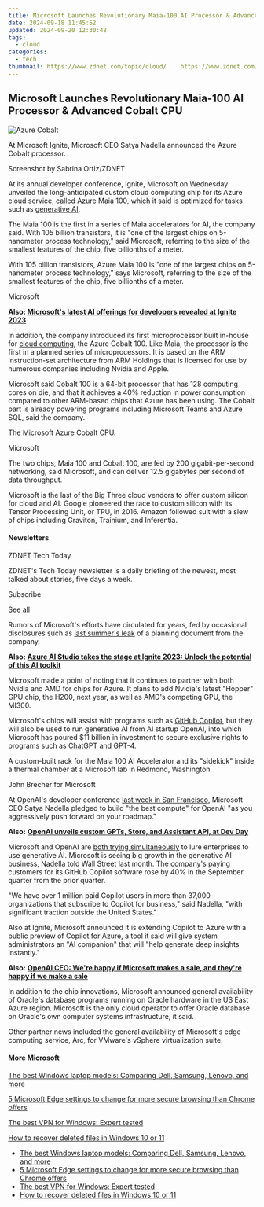 ```yaml
---
title: Microsoft Launches Revolutionary Maia-100 AI Processor & Advanced Cobalt CPU
date: 2024-09-18 11:45:52
updated: 2024-09-20 12:30:48
tags:
  - cloud
categories:
  - tech
thumbnail: https://www.zdnet.com/topic/cloud/    https://www.zdnet.com/a/img/resize/3bc2557e7e415bf42fc5e10f21376d9322dbb485/2023/11/15/2cc31f42-b98c-4172-81dc-4837fcc64774/screenshot-2023-11-15-at-12-16-51pm.png?width=170&height=96&fit=crop&format=pjpg&auto=webp
---
```


## Microsoft Launches Revolutionary Maia-100 AI Processor & Advanced Cobalt CPU

![Azure Cobalt](https://www.zdnet.com/a/img/resize/f78c115e1e16b590d84be1ce5cafd18ebd861c4c/2023/11/15/2cc31f42-b98c-4172-81dc-4837fcc64774/screenshot-2023-11-15-at-12-16-51pm.png?auto=webp&width=1280)

At Microsoft Ignite, Microsoft CEO Satya Nadella announced the Azure Cobalt processor.

Screenshot by Sabrina Ortiz/ZDNET

At its annual developer conference, Ignite, Microsoft on Wednesday unveiled the long-anticipated custom cloud computing chip for its Azure cloud service, called Azure Maia 100, which it said is optimized for tasks such as [generative AI](https://www.zdnet.com/article/what-is-generative-ai-and-why-is-it-so-popular-heres-everything-you-need-to-know/).

The Maia 100 is the first in a series of Maia accelerators for AI, the company said. With 105 billion transistors, it is "one of the largest chips on 5-nanometer process technology," said Microsoft, referring to the size of the smallest features of the chip, five billionths of a meter.

With 105 billion transistors, Azure Maia 100 is "one of the largest chips on 5-nanometer process technology," says Microsoft, referring to the size of the smallest features of the chip, five billionths of a meter.

Microsoft

**Also: [Microsoft's latest AI offerings for developers revealed at Ignite 2023](https://www.zdnet.com/article/microsofts-latest-ai-offerings-for-developers-revealed-at-ignite-2023/)**

In addition, the company introduced its first microprocessor built in-house for [cloud computing](https://www.zdnet.com/article/what-is-cloud-computing-everything-you-need-to-know-about-the-cloud/), the Azure Cobalt 100\. Like Maia, the processor is the first in a planned series of microprocessors. It is based on the ARM instruction-set architecture from ARM Holdings that is licensed for use by numerous companies including Nvidia and Apple. 

Microsoft said Cobalt 100 is a 64-bit processor that has 128 computing cores on die, and that it achieves a 40% reduction in power consumption compared to other ARM-based chips that Azure has been using. The Cobalt part is already powering programs including Microsoft Teams and Azure SQL, said the company. 

The Microsoft Azure Cobalt CPU.

Microsoft

The two chips, Maia 100 and Cobalt 100, are fed by 200 gigabit-per-second networking, said Microsoft, and can deliver 12.5 gigabytes per second of data throughput.

Microsoft is the last of the Big Three cloud vendors to offer custom silicon for cloud and AI. Google pioneered the race to custom silicon with its Tensor Processing Unit, or TPU, in 2016\. Amazon followed suit with a slew of chips including Graviton, Trainium, and Inferentia. 

#### Newsletters

ZDNET Tech Today

ZDNET's Tech Today newsletter is a daily briefing of the newest, most talked about stories, five days a week.

 Subscribe

[See all](https://www.zdnet.com/newsletters/)

Rumors of Microsoft's efforts have circulated for years, fed by occasional disclosures such as [last summer's leak](https://www.zdnet.com/article/windows-on-arm-can-microsoft-deliver-a-silicon-surprise-before-years-end/) of a planning document from the company. 

**Also: [Azure AI Studio takes the stage at Ignite 2023: Unlock the potential of this AI toolkit](https://www.zdnet.com/article/azure-ai-studio-takes-the-stage-at-ignite-2023-unlock-the-potential-of-azure-ai-studios-ai-toolkit/)**

Microsoft made a point of noting that it continues to partner with both Nvidia and AMD for chips for Azure. It plans to add Nvidia's latest "Hopper" GPU chip, the H200, next year, as well as AMD's competing GPU, the MI300.

Microsoft's chips will assist with programs such as [GitHub Copilot](https://www.zdnet.com/article/github-copilot-can-the-ai-programmer-really-improve-developer-productivity/), but they will also be used to run generative AI from AI startup OpenAI, into which Microsoft has poured $11 billion in investment to secure exclusive rights to programs such as [ChatGPT](https://www.zdnet.com/article/what-is-chatgpt-and-why-does-it-matter-heres-everything-you-need-to-know/) and GPT-4\. 

A custom-built rack for the Maia 100 AI Accelerator and its "sidekick" inside a thermal chamber at a Microsoft lab in Redmond, Washington.

John Brecher for Microsoft

At OpenAI's developer conference [last week in San Francisco](https://www.zdnet.com/article/openai-unveils-custom-gpts-store-and-assistant-api-at-dev-day/), Microsoft CEO Satya Nadella pledged to build "the best compute" for OpenAI "as you aggressively push forward on your roadmap." 

**Also:** [**OpenAI unveils custom GPTs, Store, and Assistant API, at Dev Day**](https://www.zdnet.com/article/openai-unveils-custom-gpts-store-and-assistant-api-at-dev-day/)

Microsoft and OpenAI are [both trying simultaneously](https://www.zdnet.com/article/openai-ceo-were-happy-if-microsoft-makes-a-sale-and-theyre-happy-if-we-make-a-sale/) to lure enterprises to use generative AI. Microsoft is seeing big growth in the generative AI business, Nadella told Wall Street last month. The company's paying customers for its GitHub Copilot software rose by 40% in the September quarter from the prior quarter.

"We have over 1 million paid Copilot users in more than 37,000 organizations that subscribe to Copilot for business," said Nadella, "with significant traction outside the United States."

Also at Ignite, Microsoft announced it is extending Copilot to Azure with a public preview of Copilot for Azure, a tool it said will give system administrators an "AI companion" that will "help generate deep insights instantly."

**Also:** [**OpenAI CEO: We're happy if Microsoft makes a sale, and they're happy if we make a sale**](https://www.zdnet.com/article/openai-ceo-were-happy-if-microsoft-makes-a-sale-and-theyre-happy-if-we-make-a-sale/)

In addition to the chip innovations, Microsoft announced general availability of Oracle's database programs running on Oracle hardware in the US East Azure region. Microsoft is the only cloud operator to offer Oracle database on Oracle's own computer systems infrastructure, it said.

Other partner news included the general availability of Microsoft's edge computing service, Arc, for VMware's vSphere virtualization suite. 

#### More Microsoft

[The best Windows laptop models: Comparing Dell, Samsung, Lenovo, and more](https://www.zdnet.com/article/best-windows-laptop/ "The best Windows laptop models: Comparing Dell, Samsung, Lenovo, and more")

[5 Microsoft Edge settings to change for more secure browsing than Chrome offers](https://www.zdnet.com/article/5-microsoft-edge-settings-to-change-for-more-secure-browsing-than-chrome-offers/ "5 Microsoft Edge settings to change for more secure browsing than Chrome offers")

[The best VPN for Windows: Expert tested](https://www.zdnet.com/article/best-vpn-for-windows-pc/ "The best VPN for Windows: Expert tested")

[How to recover deleted files in Windows 10 or 11](https://www.zdnet.com/article/how-to-recover-deleted-files-in-windows-10-or-11/ "How to recover deleted files in Windows 10 or 11")

* [The best Windows laptop models: Comparing Dell, Samsung, Lenovo, and more](https://www.zdnet.com/article/best-windows-laptop/ "The best Windows laptop models: Comparing Dell, Samsung, Lenovo, and more")
* [5 Microsoft Edge settings to change for more secure browsing than Chrome offers](https://www.zdnet.com/article/5-microsoft-edge-settings-to-change-for-more-secure-browsing-than-chrome-offers/ "5 Microsoft Edge settings to change for more secure browsing than Chrome offers")
* [The best VPN for Windows: Expert tested](https://www.zdnet.com/article/best-vpn-for-windows-pc/ "The best VPN for Windows: Expert tested")
* [How to recover deleted files in Windows 10 or 11](https://www.zdnet.com/article/how-to-recover-deleted-files-in-windows-10-or-11/ "How to recover deleted files in Windows 10 or 11")

<ins class="adsbygoogle"
     style="display:block"
     data-ad-format="autorelaxed"
     data-ad-client="ca-pub-7571918770474297"
     data-ad-slot="1223367746"></ins>



<ins class="adsbygoogle"
     style="display:block"
     data-ad-client="ca-pub-7571918770474297"
     data-ad-slot="8358498916"
     data-ad-format="auto"
     data-full-width-responsive="true"></ins>
